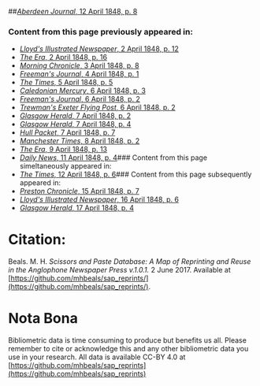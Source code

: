 ##[*Aberdeen Journal*, 12 April 1848, p. 8](https://mhbeals.github.io/sap_html/Aberdeen-Journal/Aberdeen-Journal-12-April-1848-p-8)

### Content from this page previously appeared in:
+ [*Lloyd's Illustrated Newspaper*, 2 April 1848, p. 12](https://mhbeals.github.io/sap_html/Lloyd's-Illustrated-Newspaper/Lloyd's-Illustrated-Newspaper-2-April-1848-p-12)
+ [*The Era*, 2 April 1848, p. 16](https://mhbeals.github.io/sap_html/The-Era/The-Era-2-April-1848-p-16)
+ [*Morning Chronicle*, 3 April 1848, p. 8](https://mhbeals.github.io/sap_html/Morning-Chronicle/Morning-Chronicle-3-April-1848-p-8)
+ [*Freeman's Journal*, 4 April 1848, p. 1](https://mhbeals.github.io/sap_html/Freeman's-Journal/Freeman's-Journal-4-April-1848-p-1)
+ [*The Times*, 5 April 1848, p. 5](https://mhbeals.github.io/sap_html/The-Times/The-Times-5-April-1848-p-5)
+ [*Caledonian Mercury*, 6 April 1848, p. 3](https://mhbeals.github.io/sap_html/Caledonian-Mercury/Caledonian-Mercury-6-April-1848-p-3)
+ [*Freeman's Journal*, 6 April 1848, p. 2](https://mhbeals.github.io/sap_html/Freeman's-Journal/Freeman's-Journal-6-April-1848-p-2)
+ [*Trewman's Exeter Flying Post*, 6 April 1848, p. 2](https://mhbeals.github.io/sap_html/Trewman's-Exeter-Flying-Post/Trewman's-Exeter-Flying-Post-6-April-1848-p-2)
+ [*Glasgow Herald*, 7 April 1848, p. 2](https://mhbeals.github.io/sap_html/Glasgow-Herald/Glasgow-Herald-7-April-1848-p-2)
+ [*Glasgow Herald*, 7 April 1848, p. 4](https://mhbeals.github.io/sap_html/Glasgow-Herald/Glasgow-Herald-7-April-1848-p-4)
+ [*Hull Packet*, 7 April 1848, p. 7](https://mhbeals.github.io/sap_html/Hull-Packet/Hull-Packet-7-April-1848-p-7)
+ [*Manchester Times*, 8 April 1848, p. 2](https://mhbeals.github.io/sap_html/Manchester-Times/Manchester-Times-8-April-1848-p-2)
+ [*The Era*, 9 April 1848, p. 13](https://mhbeals.github.io/sap_html/The-Era/The-Era-9-April-1848-p-13)
+ [*Daily News*, 11 April 1848, p. 4](https://mhbeals.github.io/sap_html/Daily-News/Daily-News-11-April-1848-p-4)### Content from this page simeltaneously appeared in:
+ [*The Times*, 12 April 1848, p. 6](https://mhbeals.github.io/sap_html/The-Times/The-Times-12-April-1848-p-6)### Content from this page subsequently appeared in:
+ [*Preston Chronicle*, 15 April 1848, p. 7](https://mhbeals.github.io/sap_html/Preston-Chronicle/Preston-Chronicle-15-April-1848-p-7)
+ [*Lloyd's Illustrated Newspaper*, 16 April 1848, p. 6](https://mhbeals.github.io/sap_html/Lloyd's-Illustrated-Newspaper/Lloyd's-Illustrated-Newspaper-16-April-1848-p-6)
+ [*Glasgow Herald*, 17 April 1848, p. 4](https://mhbeals.github.io/sap_html/Glasgow-Herald/Glasgow-Herald-17-April-1848-p-4)
                    
# Citation: 

Beals. M. H. *Scissors and Paste Database: A Map of Reprinting and Reuse in the Anglophone Newspaper Press v.1.0.1.* 2 June 2017. Available at [https://github.com/mhbeals/sap_reprints/](https://github.com/mhbeals/sap_reprints/). 
                    
# Nota Bona

Bibliometric data is time consuming to produce but benefits us all. Please remember to cite or acknowledge this and any other bibliometric data you use in your research. All data is available CC-BY 4.0 at [https://github.com/mhbeals/sap_reprints](https://github.com/mhbeals/sap_reprints)